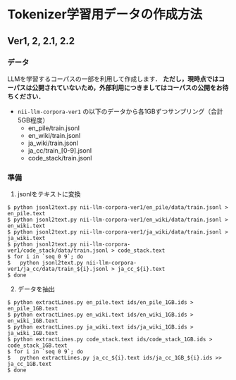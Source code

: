 # Tokenizer学習用データの作成方法
## Ver1, 2, 2.1, 2.2
### データ
LLMを学習するコーパスの一部を利用して作成します．
**ただし，現時点ではコーパスは公開されていないため，外部利用につきましてはコーパスの公開をお待ちください．**
- `nii-llm-corpora-ver1` の以下のデータから各1GBずつサンプリング（合計5GB程度）
    - en_pile/train.jsonl
    - en_wiki/train.jsonl
    - ja_wiki/train.jsonl
    - ja_cc/train_[0-9].jsonl
    - code_stack/train.jsonl

### 準備
1. jsonlをテキストに変換
```
$ python jsonl2text.py nii-llm-corpora-ver1/en_pile/data/train.jsonl > en_pile.text
$ python jsonl2text.py nii-llm-corpora-ver1/en_wiki/data/train.jsonl > en_wiki.text
$ python jsonl2text.py nii-llm-corpora-ver1/ja_wiki/data/train.jsonl > ja_wiki.text
$ python jsonl2text.py nii-llm-corpora-ver1/code_stack/data/train.jsonl > code_stack.text
$ for i in `seq 0 9`; do
$   python jsonl2text.py nii-llm-corpora-ver1/ja_cc/data/train_${i}.jsonl > ja_cc_${i}.text
$ done
```

2. データを抽出
```
$ python extractLines.py en_pile.text ids/en_pile_1GB.ids > en_pile_1GB.text
$ python extractLines.py en_wiki.text ids/en_wiki_1GB.ids > en_wiki_1GB.text
$ python extractLines.py ja_wiki.text ids/ja_wiki_1GB.ids > ja_wiki_1GB.text
$ python extractLines.py code_stack.text ids/code_stack_1GB.ids > code_stack_1GB.text
$ for i in `seq 0 9`; do
$   python extractLines.py ja_cc_${i}.text ids/ja_cc_1GB_${i}.ids >> ja_cc_1GB.text
$ done
```
